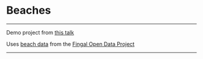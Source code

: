 Beaches
=======

-------

Demo project from [this talk](http://www.meetup.com/augdublin/events/17148141/)

Uses [beach data](http://data.fingal.ie/details.aspx?datasetID=363) from the [Fingal Open Data Project](http://data.fingal.ie/)

-------